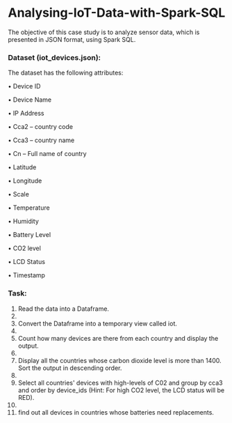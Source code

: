 # Analysing-IoT-Data-with-Spark-SQL

The objective of this case study is to analyze sensor data, which is presented in JSON format, using Spark SQL. 

### Dataset (iot_devices.json): 
The dataset has the following attributes:

•	Device ID

•	Device Name

•	IP Address

•	Cca2 – country code

•	Cca3 – country name

•	Cn – Full name of country

•	Latitude

•	Longitude

•	Scale

•	Temperature

•	Humidity

•	Battery Level

•	CO2 level

•	LCD Status

•	Timestamp

### Task:

1.	Read the data into a Dataframe.
2.	
3.	Convert the Dataframe into a temporary view called iot.
4.	
5.	Count how many devices are there from each country and display the output.
6.	
7.	Display all the countries whose carbon dioxide level is more than 1400. Sort the output in descending order.
8.	
9.	Select all countries' devices with high-levels of C02 and group by cca3 and order by device_ids (Hint: For high CO2 level, the LCD status will be RED).
10.	
11.	find out all devices in countries whose batteries need replacements.
